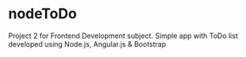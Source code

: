 # nodeToDo
Project 2 for Frontend Development subject. Simple app with ToDo list developed using Node.js, Angular.js  &amp; Bootstrap 
